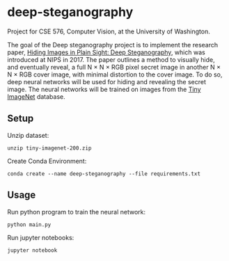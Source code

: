 # deep-steganography

Project for CSE 576, Computer Vision, at the University of Washington.

The goal of the Deep steganography project is to implement the research paper, 
[Hiding Images in Plain Sight: Deep Steganography](https://papers.nips.cc/paper/2017/file/838e8afb1ca34354ac209f53d90c3a43-Paper.pdf), 
which was introduced at NIPS in 2017. The paper outlines a method to visually hide, and 
eventually reveal, a full N × N × RGB pixel secret image in another N × N × RGB cover image, 
with minimal distortion to the cover image. To do so, deep neural networks will be used for 
hiding and revealing the secret image. The neural networks will be trained on images from 
the [Tiny ImageNet](http://cs231n.stanford.edu/tiny-imagenet-200.zip) database.

## Setup

Unzip dataset:
```
unzip tiny-imagenet-200.zip
```

Create Conda Environment:
```
conda create --name deep-steganography --file requirements.txt
```

## Usage

Run python program to train the neural network:
```
python main.py
```

Run jupyter notebooks:
```
jupyter notebook
```